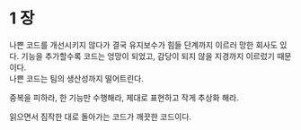# 1 장
나쁜 코드를 개선시키지 않다가 결국 유지보수가 힘들 단계까지 이르러 망한 회사도 있다. 기능을 추가할수록 코드는 엉망이 되었고, 감당이 되지 않을 지경까지 이르렀기 때문이다.    
나쁜 코드는 팀의 생산성까지 떨어트린다.

중복을 피하라, 한 기능만 수행해라, 제대로 표현하고 작게 추상화 해라.

읽으면서 짐작한 대로 돌아가는 코드가 깨끗한 코드이다.
